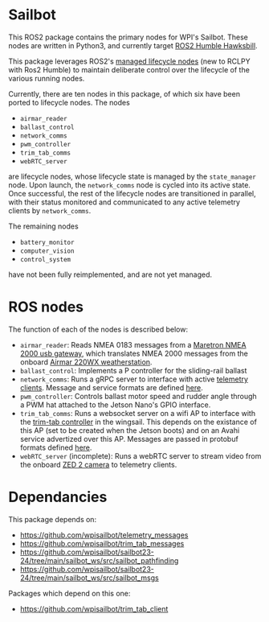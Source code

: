# Sailbot

This ROS2 package contains the primary nodes for WPI's Sailbot. These nodes are written in Python3, and currently target [ROS2 Humble Hawksbill](https://docs.ros.org/en/humble/index.html).

This package leverages ROS2's [managed lifecycle nodes](https://design.ros2.org/articles/node_lifecycle.html) (new to RCLPY with Ros2 Humble) to maintain deliberate control over the lifecycle of the various running nodes.

Currently, there are ten nodes in this package, of which six have been ported to lifecycle nodes. The nodes

- `airmar_reader`
- `ballast_control`
- `network_comms`
- `pwm_controller`
- `trim_tab_comms`
- `webRTC_server`

are lifecycle nodes, whose lifecycle state is managed by the `state_manager` node. Upon launch, the `network_comms` node is cycled into its active state. Once successful, the rest of the lifecycle nodes are transitioned in parallel, with their status monitored and communicated to any active telemetry clients by `network_comms`.

The remaining nodes

- `battery_monitor`
- `computer_vision`
- `control_system`

have not been fully reimplemented, and are not yet managed.

# ROS nodes

The function of each of the nodes is described below:

- `airmar_reader`: Reads NMEA 0183 messages from a [Maretron NMEA 2000 usb gateway](https://www.maretron.com/products/usb100-nmea-2000-usb-gateway/), which translates NMEA 2000 messages from the onboard [Airmar 220WX weatherstation](https://www.airmar.com/Product/220WX).
- `ballast_control`: Implements a P controller for the sliding-rail ballast
- `network_comms`: Runs a gRPC server to interface with active [telemetry clients](https://github.com/wpisailbot/sailbot_telemetry_flutter). Message and service formats are defined [here](https://github.com/wpisailbot/telemetry_messages).
- `pwm_controller`: Controls ballast motor speed and rudder angle through a PWM hat attached to the Jetson Nano's GPIO interface.
- `trim_tab_comms`: Runs a websocket server on a wifi AP to interface with the [trim-tab controller](https://github.com/wpisailbot/trim_tab_client) in the wingsail. This depends on the existance of this AP (set to be created when the Jetson boots) and on an Avahi service advertized over this AP. Messages are passed in protobuf formats defined [here](https://github.com/wpisailbot/trim_tab_messages).
- `webRTC_server` (incomplete): Runs a webRTC server to stream video from the onboard [ZED 2 camera](https://store.stereolabs.com/products/zed-2) to telemetry clients.

# Dependancies

This package depends on: 

- https://github.com/wpisailbot/telemetry_messages
- https://github.com/wpisailbot/trim_tab_messages
- https://github.com/wpisailbot/sailbot23-24/tree/main/sailbot_ws/src/sailbot_pathfinding
- https://github.com/wpisailbot/sailbot23-24/tree/main/sailbot_ws/src/sailbot_msgs

Packages which depend on this one:

- https://github.com/wpisailbot/trim_tab_client